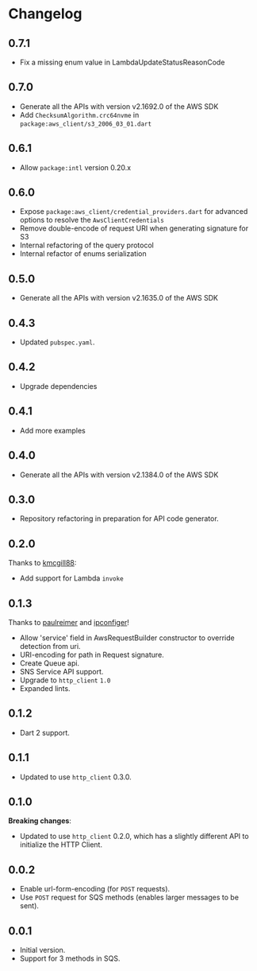 # Changelog

## 0.7.1

- Fix a missing enum value in LambdaUpdateStatusReasonCode

## 0.7.0

- Generate all the APIs with version v2.1692.0 of the AWS SDK
- Add `ChecksumAlgorithm.crc64nvme` in `package:aws_client/s3_2006_03_01.dart`

## 0.6.1

- Allow `package:intl` version 0.20.x

## 0.6.0

- Expose `package:aws_client/credential_providers.dart` for advanced options to resolve the `AwsClientCredentials`
- Remove double-encode of request URI when generating signature for S3
- Internal refactoring of the query protocol
- Internal refactor of enums serialization

## 0.5.0

- Generate all the APIs with version v2.1635.0 of the AWS SDK

## 0.4.3

- Updated `pubspec.yaml`.

## 0.4.2

- Upgrade dependencies

## 0.4.1

- Add more examples

## 0.4.0

- Generate all the APIs with version v2.1384.0 of the AWS SDK

## 0.3.0

- Repository refactoring in preparation for API code generator.

## 0.2.0

Thanks to [kmcgill88](https://github.com/kmcgill88):

- Add support for Lambda `invoke`

## 0.1.3

Thanks to [paulreimer](https://github.com/paulreimer) and [ipconfiger](https://github.com/ipconfiger)!

- Allow 'service' field in AwsRequestBuilder constructor to override detection from uri.
- URI-encoding for path in Request signature.
- Create Queue api.
- SNS Service API support.
- Upgrade to `http_client` `1.0`
- Expanded lints.

## 0.1.2

- Dart 2 support.

## 0.1.1

- Updated to use `http_client` 0.3.0.

## 0.1.0

**Breaking changes**:

- Updated to use `http_client` 0.2.0, which has a slightly different
  API to initialize the HTTP Client.

## 0.0.2

- Enable url-form-encoding (for `POST` requests).
- Use `POST` request for SQS methods (enables larger messages to be sent).

## 0.0.1

- Initial version.
- Support for 3 methods in SQS.

